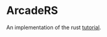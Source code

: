 # ArcadeRS

An implementation of the rust [tutorial](https://jadpole.github.io/arcaders/arcaders-1-0/).
